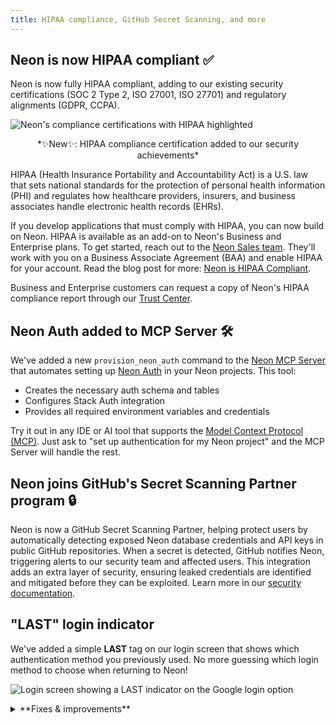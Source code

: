 ```yaml
---
title: HIPAA compliance, GitHub Secret Scanning, and more
---
```


## Neon is now HIPAA compliant ✅

Neon is now fully HIPAA compliant, adding to our existing security certifications (SOC 2 Type 2, ISO 27001, ISO 27701) and regulatory alignments (GDPR, CCPA).

![Neon's compliance certifications with HIPAA highlighted](/docs/relnotes/compliance-badges.png)

<center>*✨New✨: HIPAA compliance certification added to our security achievements*</center>

HIPAA (Health Insurance Portability and Accountability Act) is a U.S. law that sets national standards for the protection of personal health information (PHI) and regulates how healthcare providers, insurers, and business associates handle electronic health records (EHRs).

If you develop applications that must comply with HIPAA, you can now build on Neon. HIPAA is available as an add-on to Neon's Business and Enterprise plans. To get started, reach out to the [Neon Sales team](https://neon.tech/contact-sales). They'll work with you on a Business Associate Agreement (BAA) and enable HIPAA for your account. Read the blog post for more: [Neon is HIPAA Compliant](https://neon.tech/blog/hipaa).

Business and Enterprise customers can request a copy of Neon's HIPAA compliance report through our [Trust Center](https://trust.neon.tech/).

## Neon Auth added to MCP Server 🛠️

We've added a new `provision_neon_auth` command to the [Neon MCP Server](https://github.com/neondatabase-labs/mcp-server-neon) that automates setting up [Neon Auth](/docs/guides/neon-auth) in your Neon projects. This tool:

- Creates the necessary auth schema and tables
- Configures Stack Auth integration
- Provides all required environment variables and credentials

Try it out in any IDE or AI tool that supports the [Model Context Protocol (MCP)](https://docs.anthropic.com/en/docs/agents-and-tools/mcp). Just ask to "set up authentication for my Neon project" and the MCP Server will handle the rest.

## Neon joins GitHub's Secret Scanning Partner program 🔒

Neon is now a GitHub Secret Scanning Partner, helping protect users by automatically detecting exposed Neon database credentials and API keys in public GitHub repositories. When a secret is detected, GitHub notifies Neon, triggering alerts to our security team and affected users. This integration adds an extra layer of security, ensuring leaked credentials are identified and mitigated before they can be exploited. Learn more in our [security documentation](/docs/security/security-overview#github-secret-scanning).

## "LAST" login indicator

We've added a simple **LAST** tag on our login screen that shows which authentication method you previously used. No more guessing which login method to choose when returning to Neon!

![Login screen showing a LAST indicator on the Google login option](/docs/relnotes/last-indicator-image.png)

<details>

<summary>**Fixes & improvements**</summary>

- **Neon Console**

  - Updated AWS region names to match their official AWS identifiers (e.g., "AWS US East 1" instead of "AWS US East"), making it easier to identify familiar regions when creating a new project.

    ![AWS region selector showing numbered regions](/docs/relnotes/aws-regions-image.png)

  - The Console now remembers your last selected connection format (like Node.js, Python, or psql), automatically showing your preferred format when you return to the connection drawer.
  - Improved SQL Editor responsiveness by unlocking the Run button more quickly after query execution.

- **Neon API**

  - Added consistent email validation across all endpoints (1-256 characters).

- **Neon CLI**

  - The `create-app` command has been deprecated.

- **1Password integration**

  Improved how connection strings are saved in 1Password - now stores the complete connection string in a single field for easier copy/paste functionality.

- **Organization billing**

  Added support for organizations to [downgrade](/docs/manage/orgs-manage#downgrade-to-free-plan) to the Free plan, with clear visibility into any applicable limitations before downgrading.

</details>

